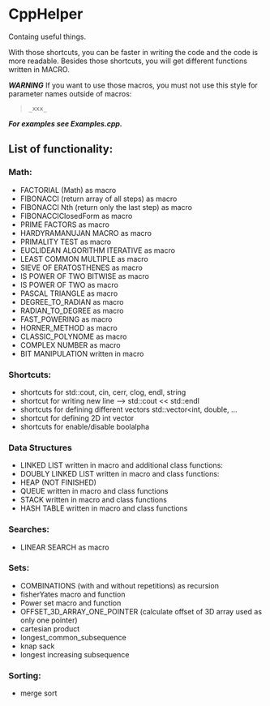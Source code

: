 # CppHelper
Containg useful things.

With those shortcuts, you can be faster in writing the code and the code is more readable.
Besides those shortcuts, you will get different functions written in MACRO.


_**WARNING**_
If you want to use those macros, you must not use this style for parameter names outside of macros: 
> `_xxx_`

_**For examples see Examples.cpp.**_

## List of functionality:
### Math:
- FACTORIAL (Math) as macro
- FIBONACCI (return array of all steps) as macro
- FIBONACCI Nth (return only the last step) as macro
- FIBONACCIClosedForm as macro
- PRIME FACTORS as macro
- HARDYRAMANUJAN MACRO as macro
- PRIMALITY TEST as macro
- EUCLIDEAN ALGORITHM ITERATIVE as macro
- LEAST COMMON MULTIPLE as macro
- SIEVE OF ERATOSTHENES as macro
- IS POWER OF TWO BITWISE as macro
- IS POWER OF TWO as macro
- PASCAL TRIANGLE as macro
- DEGREE_TO_RADIAN as macro
- RADIAN_TO_DEGREE as macro
- FAST_POWERING as macro
- HORNER_METHOD as macro
- CLASSIC_POLYNOME as macro
- COMPLEX NUMBER as macro
- BIT MANIPULATION written in macro

### Shortcuts:
- shortcuts for std::cout, cin, cerr, clog, endl, string
- shortcut for writing new line --> std::cout << std::endl
- shortcuts for defining different vectors std::vector<int, double, ...
- shortcut for defining 2D int vector
- shortcuts for enable/disable boolalpha

### Data Structures
- LINKED LIST written in macro and additional class functions:
- DOUBLY LINKED LIST written in macro and class functions:
- HEAP (NOT FINISHED)
- QUEUE written in macro and class functions
- STACK written in macro and class functions
- HASH TABLE written in macro and class functions

### Searches:
- LINEAR SEARCH as macro

### Sets:
- COMBINATIONS (with and without repetitions) as recursion
- fisherYates macro and function
- Power set macro and function
- OFFSET_3D_ARRAY_ONE_POINTER (calculate offset of 3D array used as only one pointer)
- cartesian product
- longest_common_subsequence
- knap sack
- longest increasing subsequence

### Sorting:
- merge sort

